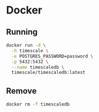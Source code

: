 # Docker

## Running

```sh
docker run -d \
  -h timescale \
  -e POSTGRES_PASSWORD=password \
  -p 5432:5432 \
  --name timescaledb \
  timescale/timescaledb:latest
```

## Remove

```sh
docker rm -f timescaledb
```
